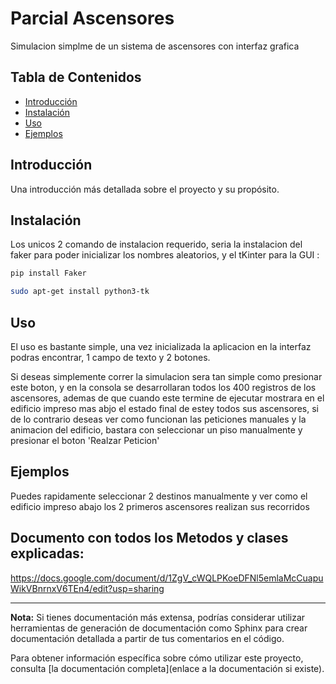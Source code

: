 # Parcial Ascensores

Simulacion simplme de un sistema de ascensores con interfaz grafica

## Tabla de Contenidos

- [Introducción](#introducción)
- [Instalación](#instalación)
- [Uso](#uso)
- [Ejemplos](#ejemplos)

## Introducción

Una introducción más detallada sobre el proyecto y su propósito.

## Instalación

Los unicos 2 comando de instalacion requerido, seria la instalacion del faker para poder inicializar los nombres aleatorios, y el tKinter para la GUI :

```sh
pip install Faker
````

```sh
sudo apt-get install python3-tk
````



## Uso

El uso es bastante simple, una vez inicializada la aplicacion en la interfaz podras encontrar, 1 campo de texto y 2 botones.

Si deseas simplemente correr la simulacion sera tan simple como presionar este boton, y en la consola se desarrollaran todos los 400 registros de los ascensores, ademas de que cuando este termine de ejecutar mostrara en el edificio impreso mas abjo el estado final de estey todos sus ascensores, si de lo contrario deseas ver como funcionan las peticiones manuales y la animacion del edificio, bastara con seleccionar un piso manualmente y presionar el boton 'Realzar Peticion'

## Ejemplos

Puedes rapidamente seleccionar 2 destinos manualmente y ver como el edificio impreso abajo los 2 primeros ascensores realizan sus recorridos



## Documento con todos los Metodos y clases explicadas: 
https://docs.google.com/document/d/1ZgV_cWQLPKoeDFNl5emlaMcCuapuWikVBnrnxV6TEn4/edit?usp=sharing


---

**Nota:** Si tienes documentación más extensa, podrías considerar utilizar herramientas de generación de documentación como Sphinx para crear documentación detallada a partir de tus comentarios en el código.

Para obtener información específica sobre cómo utilizar este proyecto, consulta [la documentación completa](enlace a la documentación si existe).

